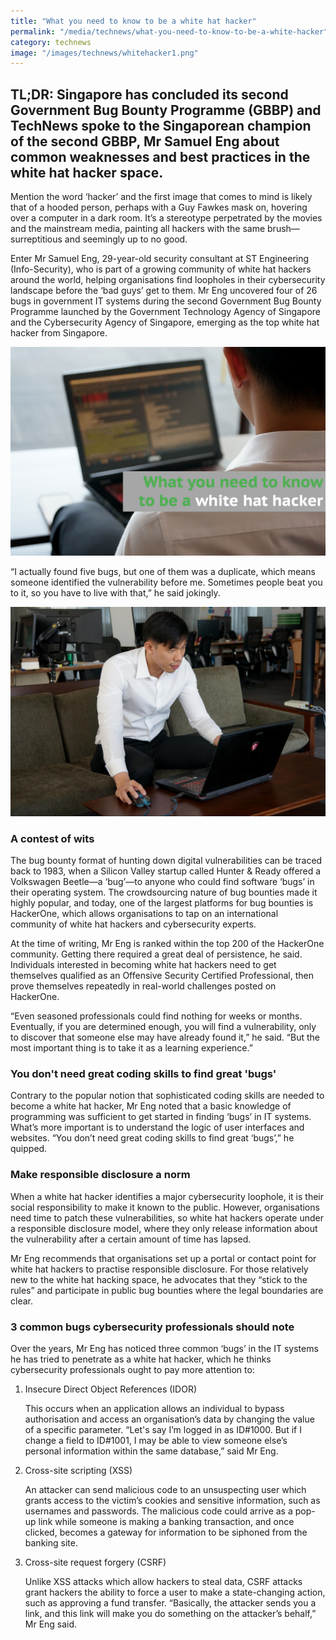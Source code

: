 ```yaml
---
title: "What you need to know to be a white hat hacker"
permalink: "/media/technews/what-you-need-to-know-to-be-a-white-hacker"
category: technews
image: "/images/technews/whitehacker1.png"
---
```

     
TL;DR: Singapore has concluded its second Government Bug Bounty Programme (GBBP) and TechNews spoke to the Singaporean champion of the second GBBP, Mr Samuel Eng about common weaknesses and best practices in the white hat hacker space. 
---
 
Mention the word ‘hacker’ and the first image that comes to mind is likely that of a hooded person, perhaps with a Guy Fawkes mask on, hovering over a computer in a dark room. It’s a stereotype perpetrated by the movies and the mainstream media, painting all hackers with the same brush—surreptitious and seemingly up to no good.

Enter Mr Samuel Eng, 29-year-old security consultant at ST Engineering (Info-Security), who is part of a growing community of white hat hackers around the world, helping organisations find loopholes in their cybersecurity landscape before the ‘bad guys’ get to them. Mr Eng uncovered four of 26 bugs in government IT systems during the second Government Bug Bounty Programme launched by the Government Technology Agency of Singapore and the Cybersecurity Agency of Singapore, emerging as the top white hat hacker from Singapore.

![what you need to know to be a white hacker](/images/technews/whitehacker1.png)

“I actually found five bugs, but one of them was a duplicate, which means someone identified the vulnerability before me. Sometimes people beat you to it, so you have to live with that,” he said jokingly.

![mr eng shares about what being a white hacker is like](/images/technews/whitehacker2.jpg)

### **A contest of wits**

The bug bounty format of hunting down digital vulnerabilities can be traced back to 1983, when a Silicon Valley startup called Hunter & Ready offered a Volkswagen Beetle—a ‘bug’—to anyone who could find software ‘bugs’ in their operating system. The crowdsourcing nature of bug bounties made it highly popular, and today, one of the largest platforms for bug bounties is HackerOne, which allows organisations to tap on an international community of white hat hackers and cybersecurity experts.

At the time of writing, Mr Eng is ranked within the top 200 of the HackerOne community. Getting there required a great deal of persistence, he said. Individuals interested in becoming white hat hackers need to get themselves qualified as an Offensive Security Certified Professional, then prove themselves repeatedly in real-world challenges posted on HackerOne.

“Even seasoned professionals could find nothing for weeks or months. Eventually, if you are determined enough, you will find a vulnerability, only to discover that someone else may have already found it,” he said. “But the most important thing is to take it as a learning experience.”


### **You don't need great coding skills to find great 'bugs'**

Contrary to the popular notion that sophisticated coding skills are needed to become a white hat hacker, Mr Eng noted that a basic knowledge of programming was sufficient to get started in finding ‘bugs’ in IT systems. What’s more important is to understand the logic of user interfaces and websites. “You don’t need great coding skills to find great ‘bugs’,” he quipped.

### **Make responsible disclosure a norm**

When a white hat hacker identifies a major cybersecurity loophole, it is their social responsibility to make it known to the public. However, organisations need time to patch these vulnerabilities, so white hat hackers operate under a responsible disclosure model, where they only release information about the vulnerability after a certain amount of time has lapsed.

Mr Eng recommends that organisations set up a portal or contact point for white hat hackers to practise responsible disclosure. For those relatively new to the white hat hacking space, he advocates that they “stick to the rules” and participate in public bug bounties where the legal boundaries are clear.

### **3 common bugs cybersecurity professionals should note**

Over the years, Mr Eng has noticed three common ‘bugs’ in the IT systems he has tried to penetrate as a white hat hacker, which he thinks cybersecurity professionals ought to pay more attention to:


1. Insecure Direct Object References (IDOR)

    This occurs when an application allows an individual to bypass authorisation and access an organisation’s data by changing the value of a specific parameter. “Let's say I’m logged in as ID#1000. But if I change a field to ID#1001, I may be able to view someone else’s personal information within the same database,” said Mr Eng.
    

2. Cross-site scripting (XSS)

    An attacker can send malicious code to an unsuspecting user which grants access to the victim’s cookies and sensitive information, such as usernames and passwords. The malicious code could arrive as a pop-up link while someone is making a banking transaction, and once clicked, becomes a gateway for information to be siphoned from the banking site.
    

3. Cross-site request forgery (CSRF)

    Unlike XSS attacks which allow hackers to steal data, CSRF attacks grant hackers the ability to force a user to make a state-changing action, such as approving a fund transfer. “Basically, the attacker sends you a link, and this link will make you do something on the attacker’s behalf,” Mr Eng said.

